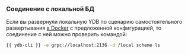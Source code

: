 ### Соединение с локальной БД

Если вы развернули локальную YDB по сценарию самостоятельного развертывания [в Docker](../../self_hosted/ydb_docker.md) с предложенной конфигурацией, то соединение с ней можно проверить командой:

```bash
{{ ydb-cli }} -e grpc://localhost:2136 -d /local scheme ls
```

